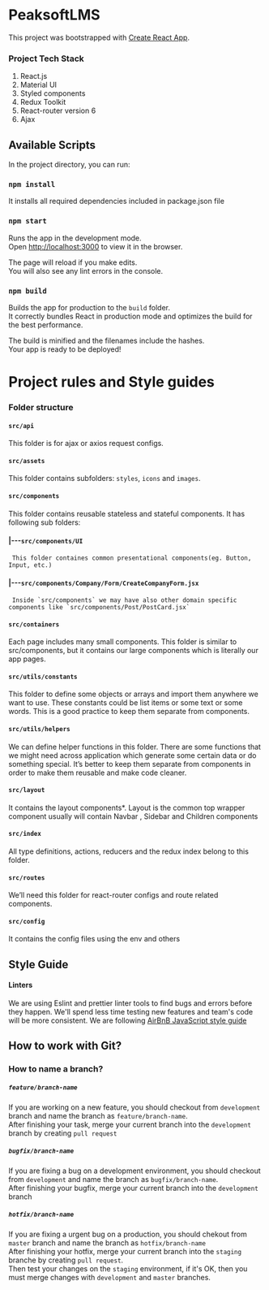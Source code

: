 # PeaksoftLMS

This project was bootstrapped with [Create React App](https://github.com/facebook/create-react-app).

### Project Tech Stack 
1. React.js
2. Material UI
3. Styled components
4. Redux Toolkit
5. React-router version 6
6. Ajax

## Available Scripts

In the project directory, you can run:
### `npm install`

It installs all required dependencies included in package.json file

### `npm start`

Runs the app in the development mode.\
Open [http://localhost:3000](http://localhost:3000) to view it in the browser.

The page will reload if you make edits.\
You will also see any lint errors in the console.

### `npm build`

Builds the app for production to the `build` folder.\
It correctly bundles React in production mode and optimizes the build for the best performance.

The build is minified and the filenames include the hashes.\
Your app is ready to be deployed!


# Project rules and Style guides

### Folder structure
#### `src/api` 
This folder is for ajax or axios request configs.

#### `src/assets`
This folder contains subfolders: `styles`, `icons` and `images`.

#### `src/components`
This folder contains reusable stateless and stateful components. It has following sub folders:
#### |---`src/components/UI`
     This folder containes common presentational components(eg. Button, Input, etc.) 
  
#### |---`src/components/Company/Form/CreateCompanyForm.jsx`
     Inside `src/components` we may have also other domain specific components like `src/components/Post/PostCard.jsx`

#### `src/containers`
Each page includes many small components. This folder is similar to src/components, but it contains our large components which is literally our app pages.

#### `src/utils/constants` 
This folder to define some objects or arrays and import them anywhere we want to use. These constants could be list items or some text or some words. This is a      good practice to keep them separate from components.

#### `src/utils/helpers`
We can define helper functions in this folder. There are some functions that we might need across application which generate some certain data or do something special. It’s better to keep them separate from components in order to make them reusable and make code cleaner.

#### `src/layout`
It contains the layout components*.
Layout is the common top wrapper component usually will contain Navbar , Sidebar and Children components

#### `src/index` 
All type definitions, actions, reducers and the redux index belong to this folder.

#### `src/routes`
We’ll need this folder for react-router configs and route related components.

#### `src/config`
It contains the config files using the env and others


## Style Guide

#### Linters
We are using Eslint and prettier linter tools to find bugs and errors before they happen.
We'll spend less time testing new features and team's code will be more consistent.
We are following [AirBnB JavaScript style guide](https://github.com/songhee24/VS-CODE__ReactJs-with-ESLint-Prettier-and-Airbnb)

## How to work with Git?

### How to name a branch?
##### `feature/branch-name`
If you are working on a new feature, you should checkout from `development` branch and name the branch as `feature/branch-name`.\
After finishing your task, merge your current branch into the `development` branch by creating `pull request`

##### `bugfix/branch-name`
If you are fixing a bug on a development environment, you should checkout from `development` and name the branch as `bugfix/branch-name`.\
After finishing your bugfix, merge your current branch into the `development` branch


##### `hotfix/branch-name`
If you are fixing a urgent bug on a production, you should chekout from `master` branch and name the branch as `hotfix/branch-name`\
After finishing your hotfix, merge your current branch into the `staging` branche by creating `pull request`.\
Then test your changes on the `staging` environment, if it's OK, then you must merge changes with `development` and `master` branches. 


